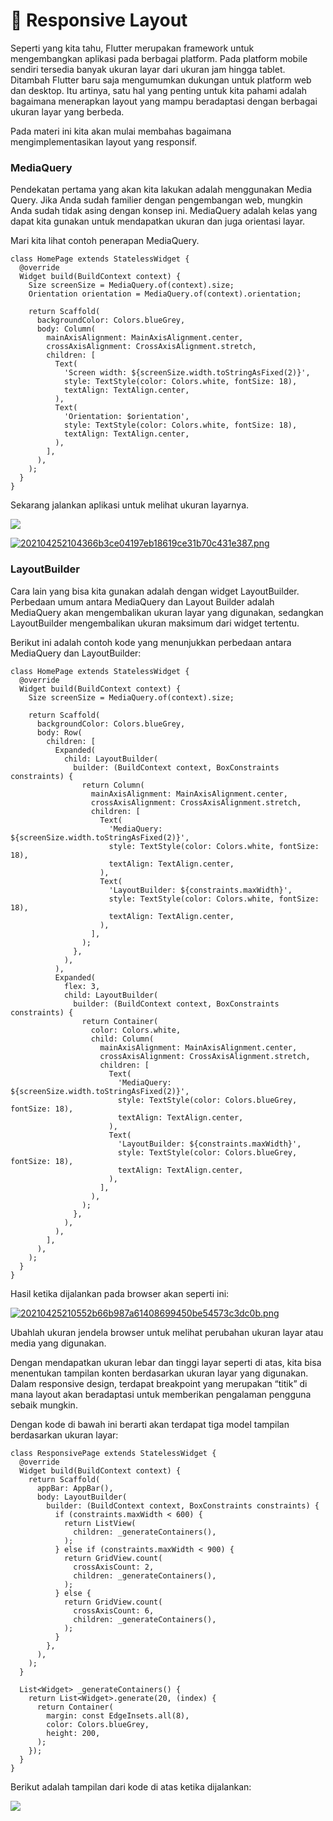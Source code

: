 # 📖 Responsive Layout

Seperti yang kita tahu, Flutter merupakan framework untuk mengembangkan aplikasi pada berbagai platform. Pada platform mobile sendiri tersedia banyak ukuran layar dari ukuran jam hingga tablet. Ditambah Flutter baru saja mengumumkan dukungan untuk platform web dan desktop. Itu artinya, satu hal yang penting untuk kita pahami adalah bagaimana menerapkan layout yang mampu beradaptasi dengan berbagai ukuran layar yang berbeda.

Pada materi ini kita akan mulai membahas bagaimana mengimplementasikan layout yang responsif.

### MediaQuery

Pendekatan pertama yang akan kita lakukan adalah menggunakan Media Query. Jika Anda sudah familier dengan pengembangan web, mungkin Anda sudah tidak asing dengan konsep ini. MediaQuery adalah kelas yang dapat kita gunakan untuk mendapatkan ukuran dan juga orientasi layar.

Mari kita lihat contoh penerapan MediaQuery.

```
class HomePage extends StatelessWidget {
  @override
  Widget build(BuildContext context) {
    Size screenSize = MediaQuery.of(context).size;
    Orientation orientation = MediaQuery.of(context).orientation;
 
    return Scaffold(
      backgroundColor: Colors.blueGrey,
      body: Column(
        mainAxisAlignment: MainAxisAlignment.center,
        crossAxisAlignment: CrossAxisAlignment.stretch,
        children: [
          Text(
            'Screen width: ${screenSize.width.toStringAsFixed(2)}',
            style: TextStyle(color: Colors.white, fontSize: 18),
            textAlign: TextAlign.center,
          ),
          Text(
            'Orientation: $orientation',
            style: TextStyle(color: Colors.white, fontSize: 18),
            textAlign: TextAlign.center,
          ),
        ],
      ),
    );
  }
}
```

Sekarang jalankan aplikasi untuk melihat ukuran layarnya.

![](https://d17ivq9b7rppb3.cloudfront.net/original/academy/20210425210419157adacac812a00588581d94981a1f9b.png)

[![202104252104366b3ce04197eb18619ce31b70c431e387.png](https://d17ivq9b7rppb3.cloudfront.net/original/academy/202104252104366b3ce04197eb18619ce31b70c431e387.png)](https://www.dicoding.com/academies/159/tutorials/16760?from=8611#)

### LayoutBuilder

Cara lain yang bisa kita gunakan adalah dengan widget LayoutBuilder. Perbedaan umum antara MediaQuery dan Layout Builder adalah MediaQuery akan mengembalikan ukuran layar yang digunakan, sedangkan LayoutBuilder mengembalikan ukuran maksimum dari widget tertentu.

Berikut ini adalah contoh kode yang menunjukkan perbedaan antara MediaQuery dan LayoutBuilder:

```
class HomePage extends StatelessWidget {
  @override
  Widget build(BuildContext context) {
    Size screenSize = MediaQuery.of(context).size;
 
    return Scaffold(
      backgroundColor: Colors.blueGrey,
      body: Row(
        children: [
          Expanded(
            child: LayoutBuilder(
              builder: (BuildContext context, BoxConstraints constraints) {
                return Column(
                  mainAxisAlignment: MainAxisAlignment.center,
                  crossAxisAlignment: CrossAxisAlignment.stretch,
                  children: [
                    Text(
                      'MediaQuery: ${screenSize.width.toStringAsFixed(2)}',
                      style: TextStyle(color: Colors.white, fontSize: 18),
                      textAlign: TextAlign.center,
                    ),
                    Text(
                      'LayoutBuilder: ${constraints.maxWidth}',
                      style: TextStyle(color: Colors.white, fontSize: 18),
                      textAlign: TextAlign.center,
                    ),
                  ],
                );
              },
            ),
          ),
          Expanded(
            flex: 3,
            child: LayoutBuilder(
              builder: (BuildContext context, BoxConstraints constraints) {
                return Container(
                  color: Colors.white,
                  child: Column(
                    mainAxisAlignment: MainAxisAlignment.center,
                    crossAxisAlignment: CrossAxisAlignment.stretch,
                    children: [
                      Text(
                        'MediaQuery: ${screenSize.width.toStringAsFixed(2)}',
                        style: TextStyle(color: Colors.blueGrey, fontSize: 18),
                        textAlign: TextAlign.center,
                      ),
                      Text(
                        'LayoutBuilder: ${constraints.maxWidth}',
                        style: TextStyle(color: Colors.blueGrey, fontSize: 18),
                        textAlign: TextAlign.center,
                      ),
                    ],
                  ),
                );
              },
            ),
          ),
        ],
      ),
    );
  }
}
```

Hasil ketika dijalankan pada browser akan seperti ini:

[![20210425210552b66b987a61408699450be54573c3dc0b.png](https://d17ivq9b7rppb3.cloudfront.net/original/academy/20210425210552b66b987a61408699450be54573c3dc0b.png)](https://www.dicoding.com/academies/159/tutorials/16760?from=8611#)

Ubahlah ukuran jendela browser untuk melihat perubahan ukuran layar atau media yang digunakan.

Dengan mendapatkan ukuran lebar dan tinggi layar seperti di atas, kita bisa menentukan tampilan konten berdasarkan ukuran layar yang digunakan. Dalam responsive design, terdapat breakpoint yang merupakan “titik” di mana layout akan beradaptasi untuk memberikan pengalaman pengguna sebaik mungkin.

Dengan kode di bawah ini berarti akan terdapat tiga model tampilan berdasarkan ukuran layar:

```
class ResponsivePage extends StatelessWidget {
  @override
  Widget build(BuildContext context) {
    return Scaffold(
      appBar: AppBar(),
      body: LayoutBuilder(
        builder: (BuildContext context, BoxConstraints constraints) {
          if (constraints.maxWidth < 600) {
            return ListView(
              children: _generateContainers(),
            );
          } else if (constraints.maxWidth < 900) {
            return GridView.count(
              crossAxisCount: 2,
              children: _generateContainers(),
            );
          } else {
            return GridView.count(
              crossAxisCount: 6,
              children: _generateContainers(),
            );
          }
        },
      ),
    );
  }
 
  List<Widget> _generateContainers() {
    return List<Widget>.generate(20, (index) {
      return Container(
        margin: const EdgeInsets.all(8),
        color: Colors.blueGrey,
        height: 200,
      );
    });
  }
}
```

Berikut adalah tampilan dari kode di atas ketika dijalankan:

![](https://d17ivq9b7rppb3.cloudfront.net/original/academy/20210425211022224c0de6d6751d5c57b5e4b7e39712a3.gif)
